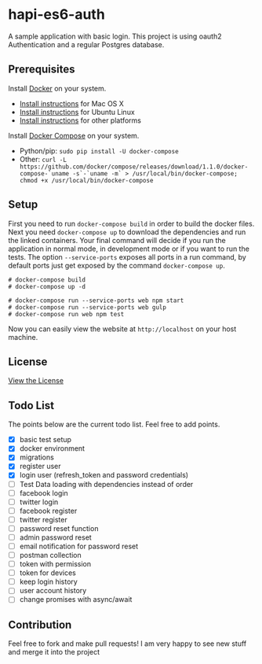 # hapi-es6-auth

A sample application with basic login. This project is using oauth2 Authentication
and a regular Postgres database.

## Prerequisites

Install [Docker](https://www.docker.com/) on your system.

* [Install instructions](https://docs.docker.com/installation/mac/) for Mac OS X
* [Install instructions](https://docs.docker.com/installation/ubuntulinux/) for Ubuntu Linux
* [Install instructions](https://docs.docker.com/installation/) for other platforms

Install [Docker Compose](http://docs.docker.com/compose/) on your system.

* Python/pip: `sudo pip install -U docker-compose`
* Other: ``curl -L https://github.com/docker/compose/releases/download/1.1.0/docker-compose-`uname -s`-`uname -m` > /usr/local/bin/docker-compose; chmod +x /usr/local/bin/docker-compose``

## Setup

First you need to run `docker-compose build` in order to build the docker files.
Next you need `docker-compose up` to download the dependencies and run the linked
containers. Your final command will decide if you run the application in normal mode,
in development mode or if you want to run the tests. The option `--service-ports`
exposes all ports in a run command, by default ports just get exposed by the command
`docker-compose up`.

    # docker-compose build
    # docker-compose up -d

    # docker-compose run --service-ports web npm start
    # docker-compose run --service-ports web gulp
    # docker-compose run web npm test

Now you can easily view the website at `http://localhost` on your host machine.

## License

[View the License](LICENSE)

## Todo List

The points below are the current todo list. Feel free to add points.

 - [x] basic test setup
 - [x] docker environment
 - [x] migrations
 - [x] register user
 - [x] login user (refresh_token and password credentials)
 - [ ] Test Data loading with dependencies instead of order
 - [ ] facebook login
 - [ ] twitter login
 - [ ] facebook register
 - [ ] twitter register
 - [ ] password reset function
 - [ ] admin password reset
 - [ ] email notification for password reset
 - [ ] postman collection
 - [ ] token with permission
 - [ ] token for devices
 - [ ] keep login history
 - [ ] user account history
 - [ ] change promises with async/await

## Contribution

Feel free to fork and make pull requests! I am very happy to see new stuff and
merge it into the project
